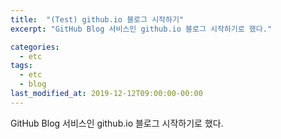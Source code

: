 ```yaml
---
title:  "(Test) github.io 블로그 시작하기"
excerpt: "GitHub Blog 서비스인 github.io 블로그 시작하기로 했다."

categories:
  - etc
tags:
  - etc
  - blog
last_modified_at: 2019-12-12T09:00:00-00:00
---
```


GitHub Blog 서비스인 github.io 블로그 시작하기로 했다.
